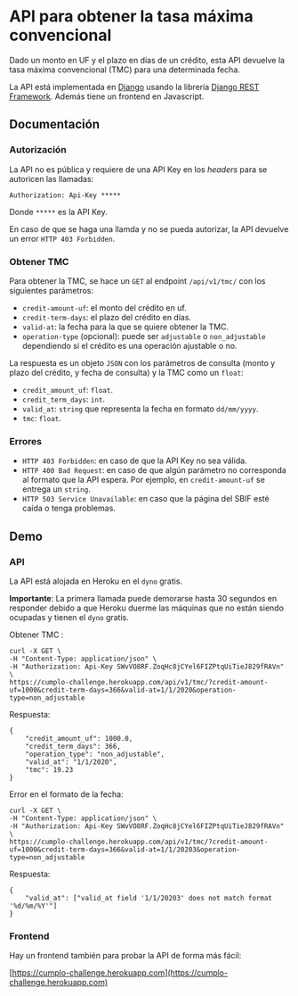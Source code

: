 # API para obtener la tasa máxima convencional

Dado un monto en UF y el plazo en días de un crédito, esta API devuelve la tasa
máxima convencional (TMC) para una determinada fecha.

La API está implementada en [Django](https://www.djangoproject.com/) usando
la librería [Django REST Framework](https://www.django-rest-framework.org/).
Además tiene un frontend en Javascript.

## Documentación

### Autorización

La API no es pública y requiere de una API Key en los *headers* para se
autoricen las llamadas:

```
Authorization: Api-Key *****
```

Donde `*****` es la API Key.

En caso de que se haga una llamda y no se pueda autorizar, la API devuelve un
error `HTTP 403 Forbidden`.

### Obtener TMC

Para obtener la TMC, se hace un `GET` al endpoint `/api/v1/tmc/` con los
siguientes parámetros:

* `credit-amount-uf`: el monto del crédito en uf.
* `credit-term-days`: el plazo del crédito en días.
* `valid-at`: la fecha para la que se quiere obtener la TMC.
* `operation-type` (opcional): puede ser `adjustable` o `non_adjustable`
dependiendo si el crédito es una operación ajustable o no.

La respuesta es un objeto `JSON` con los parámetros de consulta (monto y plazo
del crédito, y fecha de consulta) y la TMC como un `float`:

* `credit_amount_uf`: `float`.
* `credit_term_days`: `int`.
* `valid_at`: `string` que representa la fecha en formato `dd/mm/yyyy`.
* `tmc`: `float`.

### Errores

* `HTTP 403 Forbidden`: en caso de que la API Key no sea válida.
* `HTTP 400 Bad Request`: en caso de que algún parámetro no corresponda al
formato que la API espera. Por ejemplo, en `credit-amount-uf` se entrega un
`string`.
* `HTTP 503 Service Unavailable`: en caso que la página del SBIF esté caída
o tenga problemas.

## Demo

### API

La API está alojada en Heroku en el `dyno` gratis.

**Importante**: La primera llamada puede demorarse hasta 30 segundos en
responder debido a que Heroku duerme las máquinas que no están siendo ocupadas
y tienen el `dyno` gratis.

Obtener TMC :

```
curl -X GET \
-H "Content-Type: application/json" \
-H "Authorization: Api-Key SWvVO8RF.ZoqHc8jCYel6FIZPtqUiTieJ829fRAVn" \
https://cumplo-challenge.herokuapp.com/api/v1/tmc/?credit-amount-uf=1000&credit-term-days=366&valid-at=1/1/2020&operation-type=non_adjustable
```

Respuesta:

```
{
    "credit_amount_uf": 1000.0,
    "credit_term_days": 366,
    "operation_type": "non_adjustable",
    "valid_at": "1/1/2020",
    "tmc": 19.23
}
```

Error en el formato de la fecha:

```
curl -X GET \
-H "Content-Type: application/json" \
-H "Authorization: Api-Key SWvVO8RF.ZoqHc8jCYel6FIZPtqUiTieJ829fRAVn" \
https://cumplo-challenge.herokuapp.com/api/v1/tmc/?credit-amount-uf=1000&credit-term-days=366&valid-at=1/1/20203&operation-type=non_adjustable
```

Respuesta:

```
{
    "valid_at": ["valid_at field '1/1/20203' does not match format '%d/%m/%Y'"]
}
```

### Frontend

Hay un frontend también para probar la API de forma más fácil:

[https://cumplo-challenge.herokuapp.com](https://cumplo-challenge.herokuapp.com)
